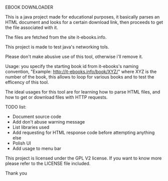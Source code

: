 EBOOK DOWNLOADER

This is a java project made for educational purposes, it basically parses an HTML document
and looks for a certain download link, then proceeds to get the file associated
with it.

The files are fetched from the site it-ebooks.info.

This project is made to test java's networking tols.

Please don't make abusive use of this tool, otherwise i'll remove it.

Usage: you specify the starting book id from it-ebooks's naming convention, "Example: http://it-ebooks.info/book/XYZ/"
where XYZ is the number of the book, this allows to loop for various books and
to test the efficency of this tool.

The ideal usages for this tool are for learning how to parse HTML files, and how to get
or download files with HTTP requests.

TODO list:
*	Document source code
*	Add don't abuse warning message
*	List libraries used
*	Add requesting for HTML response code before attempting anything else
*	Polish UI
*	Add usage to menu bar

This project is licensed under the GPL V2 license. If you want to know more
please refer to the LICENSE file included.

Thank you
